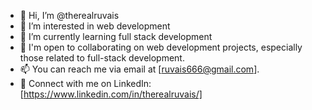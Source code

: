- 👋 Hi, I’m @therealruvais
- 👀 I’m interested in web development 
- 🌱 I’m currently learning full stack development
- 💞️ I'm open to collaborating on web development projects, especially those related to full-stack development.
- 📫 You can reach me via email at [ruvais666@gmail.com].
- 🤝 Connect with me on LinkedIn: [https://www.linkedin.com/in/therealruvais/] 

<!---
therealruvais/therealruvais is a ✨ special ✨ repository because its `README.md` (this file) appears on your GitHub profile.
You can click the Preview link to take a look at your changes.
--->
